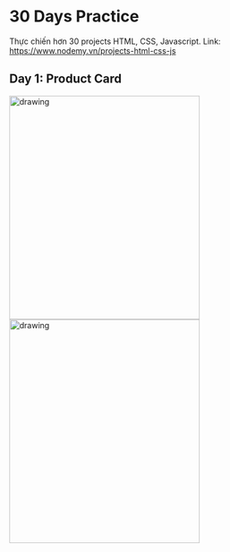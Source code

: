 # 30 Days Practice
Thực chiến hơn 30 projects HTML, CSS, Javascript.
Link: https://www.nodemy.vn/projects-html-css-js

## Day 1: Product Card
<img src="https://user-images.githubusercontent.com/55500268/149527895-8caea573-65cf-4b6c-970f-33fc1b9220e0.jpg" alt="drawing" width="340" height="400"/> <img src="https://user-images.githubusercontent.com/55500268/149527844-acfa38b1-a2bf-4794-b3e1-abf1df6fbcb1.jpg" alt="drawing" width="340" height="400"/>


